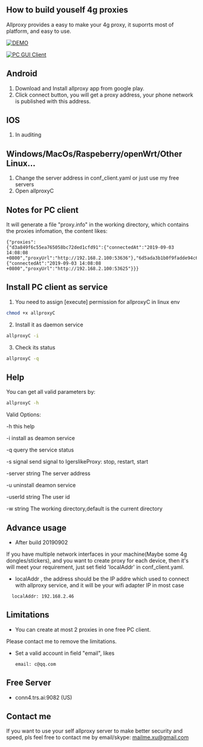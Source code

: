 ## How to build youself 4g proxies

Allproxy provides a easy to make your 4g proxy, it suporrts most of platform, and easy to use.

[![DEMO](https://img.youtube.com/vi/eQ9m05CQR8U/0.jpg)](https://www.youtube.com/watch?v=eQ9m05CQR8U)

[![PC GUI Client](https://img.youtube.com/vi/fTCktSV2Oyo/0.jpg)](https://www.youtube.com/watch?v=fTCktSV2Oyo)

## Android
1. Download and Install allproxy app from google play.
2. Click connect button, you will get a proxy address, your phone network is published with this address.

## IOS
1. In auditing

## Windows/MacOs/Raspeberry/openWrt/Other Linux...
1. Change the server address in conf_client.yaml or just use my free servers
2. Open allproxyC

## Notes for PC client
It will generate a file "proxy.info" in the working directory, which contains the proxies infomation, the content likes:
```
{"proxies":
{"d3a849f6c55ea765058bc72ded1cfd91":{"connectedAt":"2019-09-03 14:08:08 +0800","proxyUrl":"http://192.168.2.100:53636"},"6d5ada3b1b0f9fadde94c6dc081dba69":{"connectedAt":"2019-09-03 14:08:08 +0800","proxyUrl":"http://192.168.2.100:53625"}}}
```

## Install PC client as service
1. You need to assign [execute] permission for allproxyC in linux env
```bash
chmod +x allproxyC
```
2. Install it as daemon service 
```bash
allproxyC -i
```
3. Check its status
```bash
allproxyC -q
```

## Help
You can get all valid parameters by:
```bash
allproxyC -h
```
Valid Options:

  -h    this help

  -i    install as deamon service

  -q    query the service status

  -s signal
        send signal to IgerslikeProxy: stop, restart, start

  -server string
        The server address

  -u    uninstall deamon service

  -userId string
        The user id

  -w string
        The working directory,default is the current directory
		
## Advance usage
- After build 20190902
  
If you have multiple network interfaces in your machine(Maybe some 4g dongles/stickers), and you want to create proxy for each device, then it's will meet your requirement, just set field 'localAddr' in conf_client.yaml.

+ localAddr , the address should be the IP addre which used to connect with allproxy service, and it will be your wifi adapter IP in most case
```
  localAddr: 192.168.2.46
```

## Limitations
- You can create at most 2 proxies in one free PC client.

Please contact me to remove the limitations.
- Set a valid account in field "email", likes
  ```
  email: c@qq.com
  ```

## Free Server
+ conn4.trs.ai:9082   (US)

## Contact me
If you want to use your self allproxy server to make better security and speed, pls feel free to contact me by email/skype: mailme.xu@gmail.com
